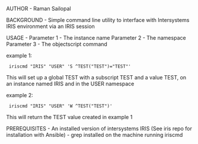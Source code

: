 
AUTHOR - Raman Sailopal

BACKGROUND - Simple command line utility to interface with Intersystems IRIS environment via an IRIS session

USAGE - Parameter 1 - The instance name
        Parameter 2 - The namespace
        Parameter 3 - The objectscript command
      
  example 1:

     iriscmd "IRIS" "USER" 'S ^TEST("TEST")="TEST"'

This will set up a global TEST with a subscript TEST and a value TEST, on an instance named IRIS and in the USER namespace

  example 2:
     
     iriscmd "IRIS" "USER" 'W ^TEST("TEST")'

This will return the TEST value created in example 1

PREREQUISITES - An installed version of intersystems IRIS (See iris repo for installation with Ansible)
              - grep installed on the machine running iriscmd
	
